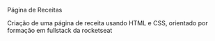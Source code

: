 Página de Receitas

Criação de uma página de receita usando HTML e CSS, orientado por formação em fullstack da rocketseat
